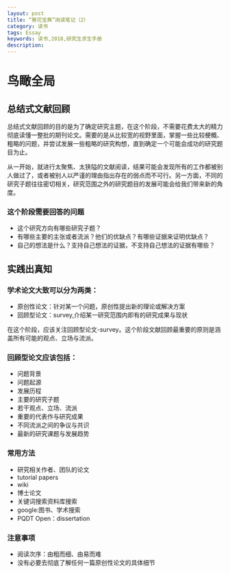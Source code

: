```yaml
--- 
layout: post
title: “葵花宝典”阅读笔记（2）
category: 读书
tags: Essay
keywords: 读书,2018,研究生求生手册
description: 
--- 
```


# 鸟瞰全局

## 总结式文献回顾
总结式文献回顾的目的是为了确定研究主题，在这个阶段，不需要花费太大的精力彻底读懂一整批的期刊论文。需要的是从比较宽的视野里面，掌握一些比较梗概、粗略的问题，并尝试发展一些粗略的研究构想，直到确定一个可能会成功的研究题目为止。

从一开始，就进行太聚焦、太狭隘的文献阅读，结果可能会发现所有的工作都被别人做过了，或者被别人以严谨的理由指出存在的弱点而不可行。另一方面，不同的研究子题往往密切相关，研究范围之外的研究题目的发展可能会给我们带来新的角度。

### 这个阶段需要回答的问题

- 这个研究方向有哪些研究子题？
- 有哪些主要的主张或者流派？他们的优缺点？有哪些证据来证明优缺点？
- 自己的想法是什么？支持自己想法的证据，不支持自己想法的证据有哪些？

## 实践出真知

### 学术论文大致可以分为两类：

- 原创性论文：针对某一个问题，原创性提出新的理论或解决方案
- 回顾型论文：survey,介绍某一研究范围内即有的研究成果与现状

在这个阶段，应该关注回顾型论文-survey。这个阶段文献回顾最重要的原则是涵盖所有可能的观点、立场与流派。

### 回顾型论文应该包括：

- 问题背景
- 问题起源
- 发展历程
- 主要的研究子题
- 若干观点、立场、流派
- 重要的代表作与研究成果
- 不同流派之间的争议与共识
- 最新的研究课题与发展趋势 

### 常用方法

- 研究相关作者、团队的论文
- tutorial papers
- wiki
- 博士论文
- 关键词搜索资料库搜索
- google:图书、学术搜索
- PQDT Open：dissertation

### 注意事项

- 阅读次序：由粗而细、由易而难
- 没有必要去彻底了解任何一篇原创性论文的具体细节






